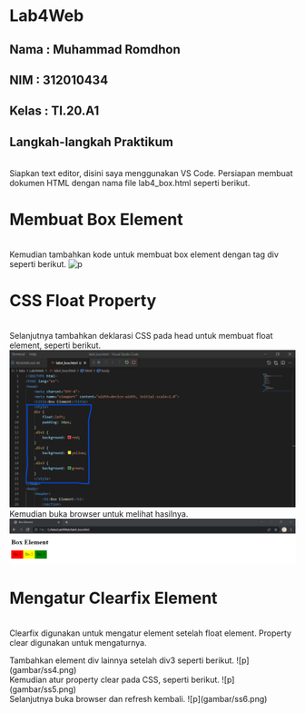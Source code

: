 # Lab4Web

## Nama : Muhammad Romdhon
## NIM      : 312010434
## Kelas    : TI.20.A1

## Langkah-langkah Praktikum
<br> Siapkan text editor, disini saya menggunakan VS Code. Persiapan membuat dokumen HTML dengan nama file lab4_box.html seperti berikut.

# Membuat Box Element
<br> Kemudian tambahkan kode untuk membuat box element dengan tag div seperti berikut.
![p](gambar/ss1.png.png)

# CSS Float Property
<br> Selanjutnya tambahkan deklarasi CSS pada head untuk membuat float element, seperti berikut.
![p](gambar/ss2.png)
<br> Kemudian buka browser untuk melihat hasilnya.
![p](gambar/ss3.png)

# Mengatur Clearfix Element
<br> Clearfix digunakan untuk mengatur element setelah float element. Property clear digunakan untuk mengaturnya.
<p> Tambahkan element div lainnya setelah div3 seperti berikut.
![p](gambar/ss4.png)
<br> Kemudian atur property clear pada CSS, seperti berikut.
![p](gambar/ss5.png)
<br> Selanjutnya buka browser dan refresh kembali.
![p](gambar/ss6.png)